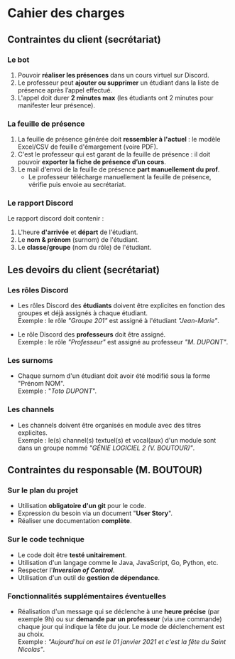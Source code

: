 # Cahier des charges



## Contraintes du client (secrétariat)


### Le bot

1. Pouvoir **réaliser les présences** dans un cours virtuel sur Discord.
1. Le professeur peut **ajouter ou supprimer** un étudiant dans la liste de présence après l’appel effectué.
1. L'appel doit durer **2 minutes max** (les étudiants ont 2 minutes pour manifester leur présence).


### La feuille de présence

1. La feuille de présence générée doit **ressembler à l'actuel** : le modèle Excel/CSV de feuille d'émargement (voire PDF).
1. C'est le professeur qui est garant de la feuille de présence : il doit pouvoir **exporter la fiche de présence d’un cours**.
1. Le mail d'envoi de la feuille de présence **part manuellement du prof**.
    * Le professeur télécharge manuellement la feuille de présence, vérifie puis envoie au secrétariat.


### Le rapport Discord

Le rapport discord doit contenir :
1. L'heure **d'arrivée** et **départ** de l'étudiant.
1. Le **nom & prénom** (surnom) de l'étudiant.
1. Le **classe/groupe** (nom du rôle) de l'étudiant.



## Les devoirs du client (secrétariat)


### Les rôles Discord

* Les rôles Discord des **étudiants** doivent être explicites en fonction des groupes et déjà assignés à chaque étudiant.  
    Exemple : le rôle _"Groupe 201"_ est assigné à l'étudiant _"Jean-Marie"_.

* Le rôle Discord des **professeurs** doit être assigné.  
    Exemple : le rôle _"Professeur"_ est assigné au professeur _"M. DUPONT"_.


### Les surnoms

* Chaque surnom d'un étudiant doit avoir été modifié sous la forme "Prénom NOM".  
    Exemple : "_Toto DUPONT_".


### Les channels

* Les channels doivent être organisés en module avec des titres explicites.  
    Exemple : le(s) channel(s) textuel(s) et vocal(aux) d'un module sont dans un groupe nommé _"GÉNIE LOGICIEL 2 (V. BOUTOUR)"_.



## Contraintes du responsable (M. BOUTOUR)


### Sur le plan du projet
- Utilisation **obligatoire d'un git** pour le code.
- Expression du besoin via un document "**User Story**".
- Réaliser une documentation **complète**.

### Sur le code technique
- Le code doit être **testé unitairement**.
- Utilisation d'un langage comme le Java, JavaScript, Go, Python, etc.
- Respecter l'**_Inversion of Control_**.
- Utilisation d'un outil de **gestion de dépendance**.


### Fonctionnalités supplémentaires éventuelles
- Réalisation d'un message qui se déclenche à une **heure précise** (par exemple 9h) ou sur **demande par un professeur** (via une commande) chaque jour qui indique la fête du jour. Le mode de déclenchement est au choix.  
Exemple : _"Aujourd'hui on est le 01 janvier 2021 et c'est la fête du Saint Nicolas"_.